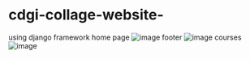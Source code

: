 # cdgi-collage-website-
using django framework
home page
![image](https://github.com/kuldeepkd0603/cdgi-collage-website-/assets/151425727/3e9cfe6e-e75f-445c-b58f-11369eeee6ba)
footer
![image](https://github.com/kuldeepkd0603/cdgi-collage-website-/assets/151425727/d6046bad-6fdd-47bb-a818-bd744a859ad8)
courses
![image](https://github.com/kuldeepkd0603/cdgi-collage-website-/assets/151425727/6e5396b5-9eeb-47ce-8d76-e498f5cf692e)



